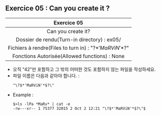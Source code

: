 ## Exercice 05 : Can you create it ?

|Exercice 05|
|:---:|
|Can you create it?|
|Dossier de rendu(Turn-in directory) : ex05/|
|Fichiers à rendre(Files to turn in) : "\?$*'MaRViN'*$?\"|
|Fonctions Autorisée(Allowed functions) : None|

- 오직 "42"만 포함하고 그 밖의 어떠한 것도 포함하지 않는 파일을 작성하세요.
- 파일 이름은 다음과 같아야 합니다. :
    ```
    "\?$*'MaRViN'*$?\"
    ```
- Example :
    ```
    $>ls -lPa *MaRv* | cat -e
    -rw---xr-- 1 75377 32015 2 Oct 2 12:21 "\?$*'MaRViN'*$?\"$
    ```
